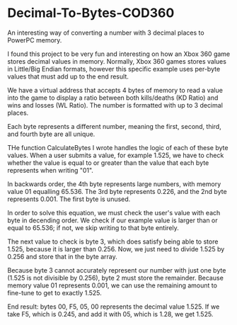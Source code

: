 # Decimal-To-Bytes-COD360
An interesting way of converting a number with 3 decimal places to PowerPC memory.

I found this project to be very fun and interesting on how an Xbox 360 game stores decimal values in memory. Normally, Xbox 360 games stores values in Little/Big Endian formats, however this specific example uses per-byte values that must add up to the end result.

We have a virtual address that accepts 4 bytes of memory to read a value into the game to display a ratio between both kills/deaths (KD Ratio) and wins and losses (WL Ratio). The number is formatted with up to 3 decimal places.

Each byte represents a different number, meaning the first, second, third, and fourth byte are all unique. 

THe function CalculateBytes I wrote handles the logic of each of these byte values. When a user submits a value, for example 1.525, we have to check whether the value is equal to or greater than the value that each byte represents when writing "01".

In backwards order, the 4th byte represents large numbers, with memory value 01 equalling 65.536. The 3rd byte represents 0.226, and the 2nd byte represents 0.001. The first byte is unused.

In order to solve this equation, we must check the user's value with each byte in decending order. We check if our example value is larger than or equal to 65.536; if not, we skip writing to that byte entirely.

The next value to check is byte 3, which does satisfy being able to store 1.525, because it is larger than 0.256. Now, we just need to divide 1.525 by 0.256 and store that in the byte array.

Because byte 3 cannot accurately represent our number with just one byte (1.525 is not divisible by 0.256), byte 2 must store the remainder. Because memory value 01 represents 0.001, we can use the remaining amount to fine-tune to get to exactly 1.525.

End result: bytes 00, F5, 05, 00 represents the decimal value 1.525. If we take F5, which is 0.245, and add it with 05, which is 1.28, we get 1.525.
